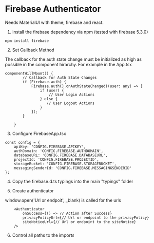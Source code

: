 # Firebase Authenticator

[logo]: https://github.com/innfactory/react-firebase-auth-example/assets/screenshot1.png "Example Screenshot"

Needs MaterialUI with theme, firebase and react.

1. Install the firebase dependency via npm (tested with firebase 5.3.0)

```
npm install firebase
```

2. Set Callback Method

The callback for the auth state change must be initialized as high as possible in the component hirarchy. For example in the App.tsx

```
componentWillMount() {
        // Callback for Auth State Changes
        if (Firebase.auth) {
            Firebase.auth().onAuthStateChanged((user: any) => {
                if (user) {
                    // User Login Actions
                } else {
                   // User Logout Actions
                }
            });
        }

    }
```

3. Configure FirebaseApp.tsx

```
const config = {
    apiKey: 'CONFIG.FIREBASE.APIKEY',
    authDomain: 'CONFIG.FIREBASE.AUTHDOMAIN',
    databaseURL: 'CONFIG.FIREBASE.DATABASEURL',
    projectId: 'CONFIG.FIREBASE.PROJECTID',
    storageBucket: 'CONFIG.FIREBASE.STORAGEBUCKET',
    messagingSenderId: 'CONFIG.FIREBASE.MESSAGINGSENDERID'
};
```

4. Copy the firebase.d.ts typings into the main "typings" folder

5. Create authenticator

window.open('Url or endpoit', _blank) is called for the urls

```
    <Authenticator
        onSuccess={() => // Action after Success}
        privacyPolicyUrl={// Url or endpoint to the privacyPolicy}
        siteNoticeUrl={// Url or endpoint to the siteNotice}
    />
```

6. Control all paths to the imports

